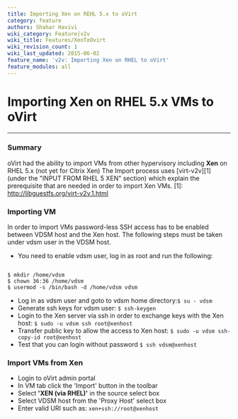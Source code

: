 ```yaml
---
title: Importing Xen on REHL 5.x to oVirt
category: feature
authors: Shahar Havivi
wiki_category: Feature|v2v
wiki_title: Features/XenToOvirt
wiki_revision_count: 1
wiki_last_updated: 2015-06-02
feature_name: 'v2v: Importing Xen on RHEL to oVirt'
feature_modules: all
---
```


# Importing Xen on RHEL 5.x VMs to oVirt
-----------------------------------------------------------
### Summary
oVirt had the ability to import VMs from other hypervisory including **Xen** on RHEL 5.x (not yet for Citrix Xen)
The Import process uses [virt-v2v][1] (under the "INPUT FROM RHEL 5 XEN" section) which explain the prerequisite that are needed in order to import Xen VMs.
[1]: http://libguestfs.org/virt-v2v.1.html

### Importing VM
In order to import VMs  password-less SSH access has to be enabled between VDSM host and the Xen host.
The following steps must be taken under vdsm user in the VDSM host.
- You need to enable vdsm user, log in as root and run the following:
 ```

$ mkdir /home/vdsm
$ chown 36:36 /home/vdsm
$ usermod -s /bin/bash -d /home/vdsm vdsm

 ```
- Log in as vdsm user and goto to vdsm home directory:```$ su - vdsm```
- Generate ssh keys for vdsm user:
 ```$ ssh-keygen```
- Login to the Xen server via ssh in order to exchange keys with the Xen host:
 ```$ sudo -u vdsm ssh root@xenhost```
- Transfer public key to allow the access to Xen host:
 ```$ sudo -u vdsm ssh-copy-id root@xenhost```
- Test that you can login without password
 ```$ ssh vdsm@xenhost```

### Import VMs from Xen
- Login to oVirt admin portal
- In VM tab click the 'Import' button in the toolbar
- Select **'XEN (via RHEL)'** in the source select box
- Select VDSM host from the 'Proxy Host' select box
- Enter valid URI such as: ```xen+ssh://root@xenhost```

